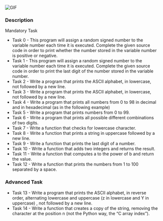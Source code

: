 ![GIF](https://media.giphy.com/media/ko7twHhomhk8E/giphy.gif)

### Description
Mandatory Task 

* Task 0 - This program will assign a random signed number to the variable number each time it is executed. Complete the given source code in order to print whether the number stored in the variable number is positive or negative.
* Task 1 - This program will assign a random signed number to the variable number each time it is executed. Complete the given source code in order to print the last digit of the number stored in the variable number.
* Task 2 - Write a program that prints the ASCII alphabet, in lowercase, not followed by a new line.
* Task 3 - Write a program that prints the ASCII alphabet, in lowercase, not followed by a new line.
* Task 4 - Write a program that prints all numbers from 0 to 98 in decimal and in hexadecimal (as in the following example)
* Task 5 - Write a program that prints numbers from 0 to 99.
* Task 6 - Write a program that prints all possible different combinations of two digits.
* Task 7 - Write a function that checks for lowercase character. 
* Task 8 - Write a function that prints a string in uppercase followed by a new line.
* Task 9 - Write a function that prints the last digit of a number.
* Task 10 - Write a function that adds two integers and returns the result.
* Task 11 - Write a function that computes a to the power of b and return the value.
* Task 12 - Write a function that prints the numbers from 1 to 100 separated by a space.

### Advanced Task
* Task 13 - Write a program that prints the ASCII alphabet, in reverse order, alternating lowercase and uppercase (z in lowercase and Y in uppercase) , not followed by a new line.
* Task 14 - Write a function that creates a copy of the string, removing the character at the position n (not the Python way, the “C array index”).
